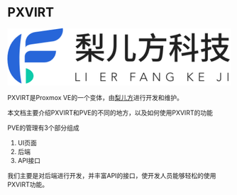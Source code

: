 # PXVIRT 

![](/img/logo.png#pic_center)

PXVIRT是Proxmox VE的一个变体，由[梨儿方](https://www.lierfang.com)进行开发和维护。

本文档主要介绍PXVIRT和PVE的不同的地方，以及如何使用PXVIRT的功能

PVE的管理有3个部分组成

1. UI页面
2. 后端
3. API接口

我们主要是对后端进行开发，并丰富API的接口，使开发人员能够轻松的使用PXVIRT功能。


